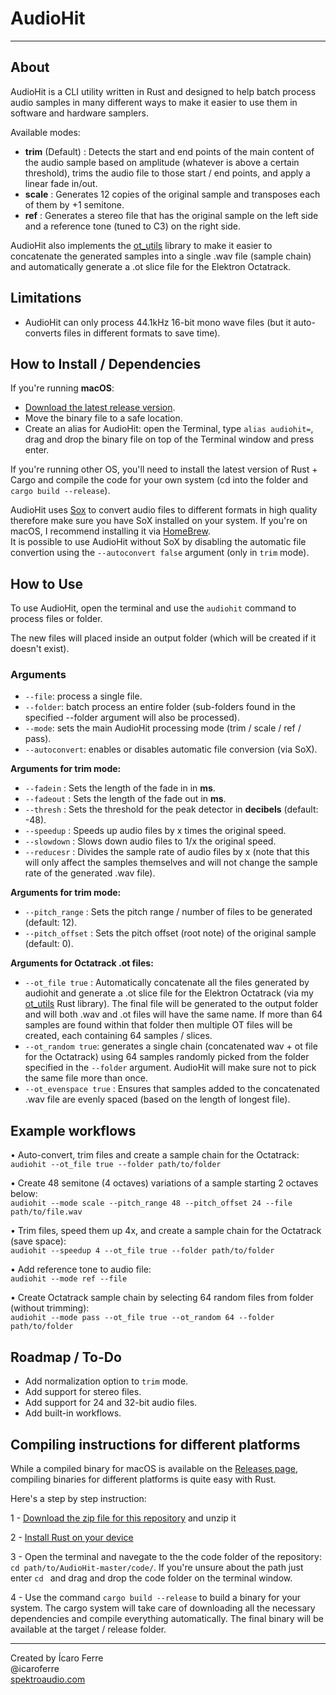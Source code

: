 # AudioHit

-----

## About 

AudioHit is a CLI utility written in Rust and designed to help batch process audio samples in many different ways to make it easier to use them in software and hardware samplers. 

Available modes:

- **trim** (Default) : Detects the start and end points of the main content of the audio sample based on amplitude (whatever is above a certain threshold), trims the audio file to those start / end points, and apply a linear fade in/out.
- **scale** : Generates 12 copies of the original sample and transposes each of them by +1 semitone.
- **ref** : Generates a stereo file that has the original sample on the left side and a reference tone (tuned to C3) on the right side.

AudioHit also implements the [ot_utils](https://github.com/icaroferre/ot_utils) library to make it easier to concatenate the generated samples into a single .wav file (sample chain) and automatically generate a .ot slice file for the Elektron Octatrack.

## Limitations

- AudioHit can only process 44.1kHz 16-bit mono wave files (but it auto-converts files in different formats to save time).

## How to Install / Dependencies

If you're running **macOS**: 

- [Download the latest release version](https://github.com/icaroferre/AudioHit/releases). 
- Move the binary file to a safe location.
- Create an alias for AudioHit: open the Terminal, type ```alias audiohit=```, drag and drop the binary file on top of the Terminal window and press enter.

If you're running other OS, you'll need to install the latest version of Rust + Cargo and compile the code for your own system (cd into the folder and ```cargo build --release```).

AudioHit uses [Sox](http://sox.sourceforge.net) to convert audio files to different formats in high quality therefore make sure you have SoX installed on your system. If you're on macOS, I recommend installing it via [HomeBrew](https://brewinstall.org/Install-sox-on-Mac-with-Brew/).  
It is possible to use AudioHit without SoX by disabling the automatic file convertion using the ```--autoconvert false``` argument (only in ```trim``` mode).

## How to Use

To use AudioHit, open the terminal and use the ```audiohit``` command to process files or folder.
 
The new files will placed inside an output folder (which will be created if it doesn't exist).

### Arguments
	
- ```--file```: process a single file.
- ```--folder```: batch process an entire folder (sub-folders found in the specified --folder argument will also be processed).
- ```--mode```: sets the main AudioHit processing mode (trim / scale / ref / pass).
- ```--autoconvert```: enables or disables automatic file conversion (via SoX).

**Arguments for trim mode:**

- ```--fadein``` : Sets the length of the fade in in **ms**.
- ```--fadeout``` : Sets the length of the fade out in **ms**.
- ```--thresh``` : Sets the threshold for the peak detector in **decibels** (default: -48).
- ```--speedup``` : Speeds up audio files by x times the original speed.
- ```--slowdown``` : Slows down audio files to 1/x the original speed.
- ```--reducesr``` : Divides the sample rate of audio files by x (note that this will only affect the samples themselves and will not change the sample rate of the generated .wav file).

**Arguments for trim mode:**

- ```--pitch_range``` : Sets the pitch range / number of files to be generated (default: 12).
- ```--pitch_offset``` : Sets the pitch offset (root note) of the original sample (default: 0).

**Arguments for Octatrack .ot files:**

- ```--ot_file true``` : Automatically concatenate all the files generated by audiohit and generate a .ot slice file for the Elektron Octatrack (via my [ot_utils](https://github.com/icaroferre/ot_utils) Rust library). The final file will be generated to the output folder and will both .wav and .ot files will have the same name.  If more than 64 samples are found within that folder then multiple OT files will be created, each containing 64 samples / slices. 
- ```--ot_random true```:  generates a single chain (concatenated wav + ot file for the Octatrack) using 64 samples randomly picked from the folder specified in the ```--folder``` argument. AudioHit will make sure not to pick the same file more than once.
- ```--ot_evenspace true``` : Ensures that samples added to the concatenated .wav file are evenly spaced (based on the length of longest file). 

## Example workflows

• Auto-convert, trim files and create a sample chain for the Octatrack:  
```audiohit --ot_file true --folder path/to/folder```  

• Create 48 semitone (4 octaves) variations of a sample starting 2 octaves below:  
```audiohit --mode scale --pitch_range 48 --pitch_offset 24 --file path/to/file.wav```  

• Trim files, speed them up 4x, and create a sample chain for the Octatrack (save space):  
```audiohit --speedup 4 --ot_file true --folder path/to/folder```

• Add reference tone to audio file:  
```audiohit --mode ref --file ``` 

• Create Octatrack sample chain by selecting 64 random files from folder (without trimming):  
```audiohit --mode pass --ot_file true --ot_random 64 --folder path/to/folder```  

 
## Roadmap / To-Do

- Add normalization option to ```trim``` mode.
- Add support for stereo files.
- Add support for 24 and 32-bit audio files.
- Add built-in workflows.

## Compiling instructions for different platforms

While a compiled binary for macOS is available on the [Releases page](https://github.com/icaroferre/AudioHit/releases), compiling binaries for different platforms is quite easy with Rust.

Here's a step by step instruction:

1 - [Download the zip file for this repository](https://github.com/icaroferre/AudioHit/archive/master.zip) and unzip it

2 - [Install Rust on your device](https://www.rust-lang.org/tools/install)

3 - Open the terminal and navegate to the the code folder of the repository: ```cd path/to/AudioHit-master/code/```. If you're unsure about the path just enter ```cd ``` and drag and drop the code folder on the terminal window.

4 - Use the command ```cargo build --release``` to build a binary for your system. The cargo system will take care of downloading all the necessary dependencies and compile everything automatically. The final binary will be available at the target / release folder.


----

Created by Ícaro Ferre  
@icaroferre  
[spektroaudio.com](http://spektroaudio.com)
 
 